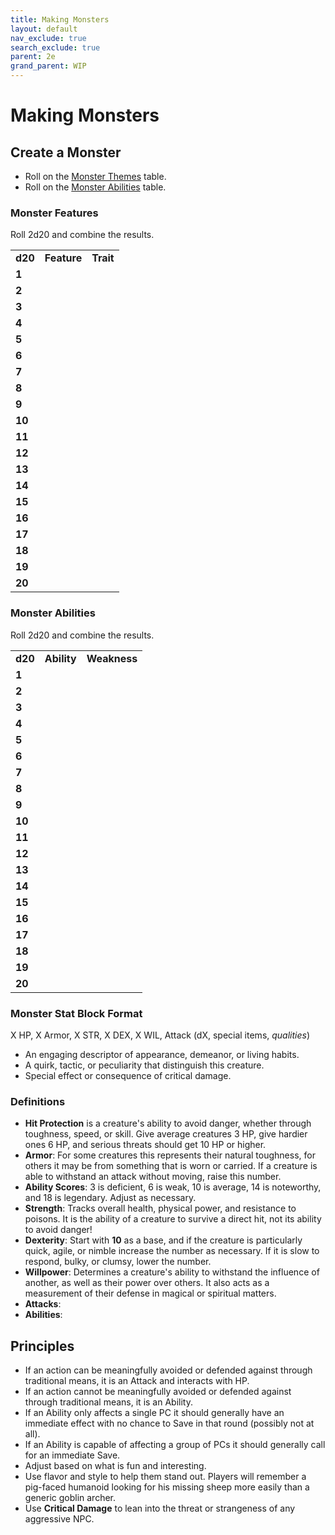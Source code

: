 ```yaml
---
title: Making Monsters
layout: default
nav_exclude: true
search_exclude: true
parent: 2e
grand_parent: WIP
---
```


# Making Monsters

## Create a Monster

- Roll on the [Monster Themes](#monster-features) table.
- Roll on the [Monster Abilities](#monster-abilities) table.

### Monster Features

Roll 2d20 and combine the results.

|         |             |           |
| ------- | ----------- | --------- |
| **d20** | **Feature** | **Trait** |
| **1**   |             |           |
| **2**   |             |           |
| **3**   |             |           |
| **4**   |             |           |
| **5**   |             |           |
| **6**   |             |           |
| **7**   |             |           |
| **8**   |             |           |
| **9**   |             |           |
| **10**  |             |           |
| **11**  |             |           |
| **12**  |             |           |
| **13**  |             |           |
| **14**  |             |           |
| **15**  |             |           |
| **16**  |             |           |
| **17**  |             |           |
| **18**  |             |           |
| **19**  |             |           |
| **20**  |             |           |

### Monster Abilities

Roll 2d20 and combine the results.

|         |             |              |
| ------- | ----------- | ------------ |
| **d20** | **Ability** | **Weakness** |
| **1**   |             |              |
| **2**   |             |              |
| **3**   |             |              |
| **4**   |             |              |
| **5**   |             |              |
| **6**   |             |              |
| **7**   |             |              |
| **8**   |             |              |
| **9**   |             |              |
| **10**  |             |              |
| **11**  |             |              |
| **12**  |             |              |
| **13**  |             |              |
| **14**  |             |              |
| **15**  |             |              |
| **16**  |             |              |
| **17**  |             |              |
| **18**  |             |              |
| **19**  |             |              |
| **20**  |             |              |


### Monster Stat Block Format

X HP, X Armor, X STR, X DEX, X WIL, Attack (dX, special items, _qualities_)
- An engaging descriptor of appearance, demeanor, or living habits.
- A quirk, tactic, or peculiarity that distinguish this creature.
- Special effect or consequence of critical damage.

### Definitions

- **Hit Protection** is a creature's ability to avoid danger, whether through toughness, speed, or skill. Give average creatures 3 HP, give hardier ones 6 HP, and serious threats should get 10 HP or higher.
- **Armor**: For some creatures this represents their natural toughness, for others it may be from something that is worn or carried. If a creature is able to withstand an attack without moving, raise this number. 
- **Ability Scores**: 3 is deficient, 6 is weak, 10 is average, 14 is noteworthy, and 18 is legendary. Adjust as necessary.
- **Strength**: Tracks overall health, physical power, and resistance to poisons. It is the ability of a creature to survive a direct hit, not its ability to avoid danger! 
- **Dexterity**: Start with **10** as a base, and if the creature is particularly quick, agile, or nimble increase the number as necessary. If it is slow to respond, bulky, or clumsy, lower the number.
- **Willpower**: Determines a creature's ability to withstand the influence of another, as well as their power over others. It also acts as a measurement of their defense in magical or spiritual matters.
- **Attacks**:
- **Abilities**:   

## Principles

- If an action can be meaningfully avoided or defended against through traditional means, it is an Attack and interacts with HP.
- If an action cannot be meaningfully avoided or defended against through traditional means, it is an Ability.
- If an Ability only affects a single PC it should generally have an immediate effect with no chance to Save in that round (possibly not at all).
- If an Ability is capable of affecting a group of PCs it should generally call for an immediate Save.
- Adjust based on what is fun and interesting.
- Use flavor and style to help them stand out. Players will remember a pig-faced humanoid looking for his missing sheep more easily than a generic goblin archer.
- Use **Critical Damage** to lean into the threat or strangeness of any aggressive NPC.
